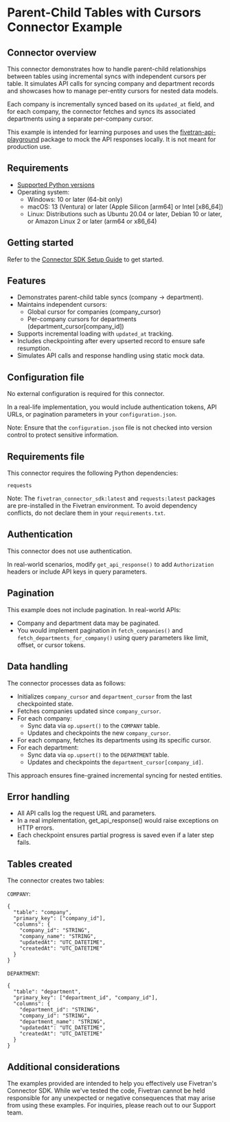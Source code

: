 # Parent-Child Tables with Cursors Connector Example

## Connector overview
This connector demonstrates how to handle parent-child relationships between tables using incremental syncs with independent cursors per table. It simulates API calls for syncing company and department records and showcases how to manage per-entity cursors for nested data models.

Each company is incrementally synced based on its `updated_at` field, and for each company, the connector fetches and syncs its associated departments using a separate per-company cursor.

This example is intended for learning purposes and uses the [fivetran-api-playground](https://pypi.org/project/fivetran-api-playground/) package to mock the API responses locally. It is not meant for production use.


## Requirements
- [Supported Python versions](https://github.com/fivetran/fivetran_connector_sdk/blob/main/README.md#requirements)   
- Operating system:
  - Windows: 10 or later (64-bit only)
  - macOS: 13 (Ventura) or later (Apple Silicon [arm64] or Intel [x86_64])
  - Linux: Distributions such as Ubuntu 20.04 or later, Debian 10 or later, or Amazon Linux 2 or later (arm64 or x86_64)

  
## Getting started
Refer to the [Connector SDK Setup Guide](https://fivetran.com/docs/connectors/connector-sdk/setup-guide) to get started.


## Features
- Demonstrates parent-child table syncs (company → department).
- Maintains independent cursors:
  - Global cursor for companies (company_cursor)
  - Per-company cursors for departments (department_cursor[company_id])
- Supports incremental loading with `updated_at` tracking.
- Includes checkpointing after every upserted record to ensure safe resumption.
- Simulates API calls and response handling using static mock data.


## Configuration file
No external configuration is required for this connector.

In a real-life implementation, you would include authentication tokens, API URLs, or pagination parameters in your `configuration.json`.

Note: Ensure that the `configuration.json` file is not checked into version control to protect sensitive information.


## Requirements file
This connector requires the following Python dependencies:

```
requests
```

Note: The `fivetran_connector_sdk:latest` and `requests:latest` packages are pre-installed in the Fivetran environment. To avoid dependency conflicts, do not declare them in your `requirements.txt`.


## Authentication
This connector does not use authentication.

In real-world scenarios, modify `get_api_response()` to add `Authorization` headers or include API keys in query parameters.


## Pagination
This example does not include pagination. In real-world APIs:
- Company and department data may be paginated.
- You would implement pagination in `fetch_companies()` and `fetch_departments_for_company()` using query parameters like limit, offset, or cursor tokens.


## Data handling
The connector processes data as follows:
- Initializes `company_cursor` and `department_cursor` from the last checkpointed state.
- Fetches companies updated since `company_cursor`.
- For each company:
  - Sync data via `op.upsert()` to the `COMPANY` table. 
  - Updates and checkpoints the new `company_cursor`.
- For each company, fetches its departments using its specific cursor.
- For each department:
  - Sync data via `op.upsert()` to the `DEPARTMENT` table. 
  - Updates and checkpoints the `department_cursor[company_id]`.

This approach ensures fine-grained incremental syncing for nested entities.


## Error handling
- All API calls log the request URL and parameters.
- In a real implementation, get_api_response() would raise exceptions on HTTP errors.
- Each checkpoint ensures partial progress is saved even if a later step fails.


## Tables created
The connector creates two tables:

`COMPANY`:

```
{
  "table": "company",
  "primary_key": ["company_id"],
  "columns": {
    "company_id": "STRING",
    "company_name": "STRING",
    "updatedAt": "UTC_DATETIME",
    "createdAt": "UTC_DATETIME"
  }
}
```

`DEPARTMENT`:

```
{
  "table": "department",
  "primary_key": ["department_id", "company_id"],
  "columns": {
    "department_id": "STRING",
    "company_id": "STRING",
    "department_name": "STRING",
    "updatedAt": "UTC_DATETIME",
    "createdAt": "UTC_DATETIME"
  }
}
```


## Additional considerations

The examples provided are intended to help you effectively use Fivetran's Connector SDK. While we've tested the code, Fivetran cannot be held responsible for any unexpected or negative consequences that may arise from using these examples. For inquiries, please reach out to our Support team.